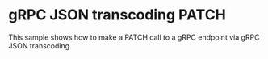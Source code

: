 # gRPC JSON transcoding PATCH

This sample shows how to make a PATCH call to a gRPC endpoint via gRPC JSON transcoding